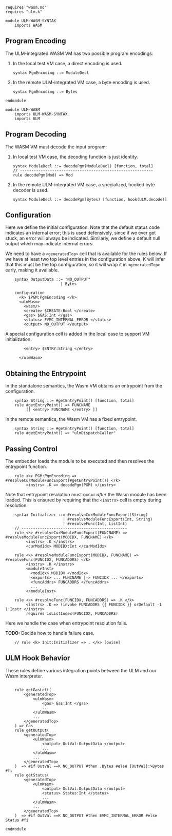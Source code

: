 ```k
requires "wasm.md"
requires "ulm.k"
```

```k
module ULM-WASM-SYNTAX
    imports WASM
```

Program Encoding
----------------

The ULM-integrated WASM VM has two possible program encodings:

1.  In the local test VM case, a direct encoding is used.

    ```local
    syntax PgmEncoding ::= ModuleDecl
    ```

2.  In the remote ULM-integrated VM case, a byte encoding is used.

    ```remote
    syntax PgmEncoding ::= Bytes
    ```

```k
endmodule
```

```k
module ULM-WASM
    imports ULM-WASM-SYNTAX
    imports ULM
```

Program Decoding
----------------

The WASM VM must decode the input program:

1.  In local test VM case, the decoding function is just identity.

    ```local
    syntax ModuleDecl ::= decodePgm(ModuleDecl) [function, total]
    // ----------------------------------------------------------
    rule decodePgm(Mod) => Mod
    ```

2.  In the remote ULM-integrated VM case, a specialized, hooked byte decoder is used.

    ```remote
    syntax ModuleDecl ::= decodePgm(Bytes) [function, hook(ULM.decode)]
    ```

Configuration
-------------

Here we define the initial configuration.
Note that the default status code indicates an internal error; this is used defensively, since if we ever get stuck, an error will always be indicated.
Similarly, we define a default null output which may indicate internal errors.

We need to have a `<generatedTop>` cell that is available for the rules below.
If we have at least two top level entries in the configuration above, K will
infer that this must be the top configuration, so it will wrap it in
`<generatedTop>` early, making it available.

```k
    syntax OutputData ::= "NO_OUTPUT"
                        | Bytes

    configuration
      <k> $PGM:PgmEncoding </k>
      <ulmWasm>
        <wasm/>
        <create> $CREATE:Bool </create>
        <gas> $GAS:Int </gas>
        <status> EVMC_INTERNAL_ERROR </status>
        <output> NO_OUTPUT </output>
```

A special configuration cell is added in the local case to support VM initialization.

```local
        <entry> $ENTRY:String </entry>
```


```k
      </ulmWasm>
```

Obtaining the Entrypoint
------------------------

In the standalone semantics, the Wasm VM obtains an entrypoint from the configuration.

```local
    syntax String ::= #getEntryPoint() [function, total]
    rule #getEntryPoint() => FUNCNAME
         [[ <entry> FUNCNAME </entry> ]]
```

In the remote semantics, the Wasm VM has a fixed entrypoint.

```remote
    syntax String ::= #getEntryPoint() [function, total]
    rule #getEntryPoint() => "ulmDispatchCaller"
```

Passing Control
---------------

The embedder loads the module to be executed and then resolves the entrypoint function.

```k
    rule <k> PGM:PgmEncoding => #resolveCurModuleFuncExport(#getEntryPoint()) </k>
         <instrs> .K => decodePgm(PGM) </instrs>
```

Note that entrypoint resolution must occur _after_ the Wasm module has been loaded.
This is ensured by requiring that the `<instrs>` cell is empty during resolution.

```k
    syntax Initializer ::= #resolveCurModuleFuncExport(String)
                         | #resolveModuleFuncExport(Int, String)
                         | #resolveFunc(Int, ListInt)
    // ----------------------------------------------
    rule <k> #resolveCurModuleFuncExport(FUNCNAME) => #resolveModuleFuncExport(MODIDX, FUNCNAME) </k>
         <instrs> .K </instrs>
         <curModIdx> MODIDX:Int </curModIdx>

    rule <k> #resolveModuleFuncExport(MODIDX, FUNCNAME) => #resolveFunc(FUNCIDX, FUNCADDRS) </k>
         <instrs> .K </instrs>
         <moduleInst>
           <modIdx> MODIDX </modIdx>
           <exports> ... FUNCNAME |-> FUNCIDX ... </exports>
           <funcAddrs> FUNCADDRS </funcAddrs>
           ...
         </moduleInst>

    rule <k> #resolveFunc(FUNCIDX, FUNCADDRS) => .K </k>
         <instrs> .K => (invoke FUNCADDRS {{ FUNCIDX }} orDefault -1 ):Instr </instrs>
         requires isListIndex(FUNCIDX, FUNCADDRS)
```

Here we handle the case when entrypoint resolution fails.

**TODO:** Decide how to handle failure case.

```k
    // rule <k> Init:Initializer => . </k> [owise]
```

ULM Hook Behavior
-----------------

These rules define various integration points between the ULM and our Wasm interpreter.

```k

    rule getGasLeft(
        <generatedTop>
            <ulmWasm>
                <gas> Gas:Int </gas>
                ...
            </ulmWasm>
            ...
        </generatedTop>
    ) => Gas
    rule getOutput(
        <generatedTop>
            <ulmWasm>
                <output> OutVal:OutputData </output>
                ...
            </ulmWasm>
            ...
        </generatedTop>
    )  => #if OutVal ==K NO_OUTPUT #then .Bytes #else {OutVal}:>Bytes #fi
    rule getStatus(
        <generatedTop>
            <ulmWasm>
                <output> OutVal:OutputData </output>
                <status> Status:Int </status>
                ...
            </ulmWasm>
            ...
        </generatedTop>
    )  => #if OutVal ==K NO_OUTPUT #then EVMC_INTERNAL_ERROR #else Status #fi
```

```k
endmodule
```

